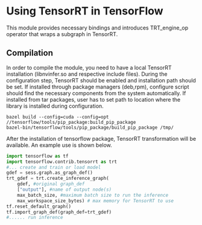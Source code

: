 Using TensorRT in TensorFlow
============================

This module provides necessary bindings and introduces TRT_engine_op
operator that wraps a subgraph in TensorRT.

Compilation
-----------

In order to compile the module, you need to have a local TensorRT
installation (libnvinfer.so and respective include files). During the
configuration step, TensorRT should be enabled and installation path
should be set. If installed through package managers (deb,rpm),
configure script should find the necessary components from the system
automatically. If installed from tar packages, user has to set path to
location where the library is installed during configuration.


```
bazel build --config=cuda --config=opt //tensorflow/tools/pip_package:build_pip_package
bazel-bin/tensorflow/tools/pip_package/build_pip_package /tmp/
```

After the installation of tensorflow package, TensorRT transformation
will be available. An example use is shown below.

```python
import tensorflow as tf
import tensorflow.contrib.tensorrt as trt
#... create and train or load model
gdef = sess.graph.as_graph_def()
trt_gdef = trt.create_inference_graph(
    gdef, #original graph_def
    ["output"], #name of output node(s)
    max_batch_size, #maximum batch size to run the inference
    max_workspace_size_bytes) # max memory for TensorRT to use
tf.reset_default_graph()
tf.import_graph_def(graph_def=trt_gdef)
#...... run inference
```
